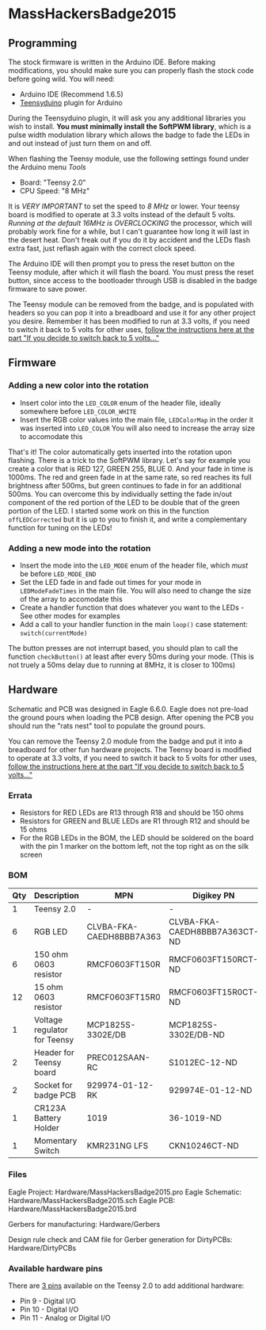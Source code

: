 # MassHackersBadge2015

## Programming

The stock firmware is written in the Arduino IDE. Before making modifications, you should make sure you can properly flash the stock code before going wild. You will need:

* Arduino IDE (Recommend 1.6.5)
* <a href="https://www.pjrc.com/teensy/td_download.html">Teensyduino</a> plugin for Arduino

During the Teensyduino plugin, it will ask you any additional libraries you wish to install. **You must minimally install the SoftPWM library**, which is a pulse width modulation library which allows the badge to fade the LEDs in and out instead of just turn them on and off.

When flashing the Teensy module, use the following settings found under the Arduino menu *Tools*

* Board: "Teensy 2.0"
* CPU Speed: "8 MHz"

It is *VERY IMPORTANT* to set the speed to *8 MHz* or lower. Your teensy board is modified to operate at 3.3 volts instead of the default 5 volts. *Running at the default 16MHz is OVERCLOCKING* the processor, which will probably work fine for a while, but I can't guarantee how long it will last in the desert heat. Don't freak out if you do it by accident and the LEDs flash extra fast, just reflash again with the correct clock speed.

The Arduino IDE will then prompt you to press the reset button on the Teensy module, after which it will flash the board. You must press the reset button, since access to the bootloader through USB is disabled in the badge firmware to save power.

The Teensy module can be removed from the badge, and is populated with headers so you can pop it into a breadboard and use it for any other project you desire. Remember it has been modified to run at 3.3 volts, if you need to switch it back to 5 volts for other uses, <a href="https://www.pjrc.com/teensy/3volt.html">follow the instructions here at the part "If you decide to switch back to 5 volts..."</a>


## Firmware

### Adding a new color into the rotation
* Insert color into the `LED_COLOR` enum of the header file, ideally somewhere before `LED_COLOR_WHITE`
* Insert the RGB color values into the main file, `LEDColorMap` in the order it was inserted into `LED_COLOR` You will also need to increase the array size to accomodate this

That's it! The color automatically gets inserted into the rotation upon flashing. There is a trick to the SoftPWM library. Let's say for example you create a color that is RED 127, GREEN 255, BLUE 0. And your fade in time is 1000ms. The red and green fade in at the same rate, so red reaches its full brightness after 500ms, but green continues to fade in for an additional 500ms. You can overcome this by individually setting the fade in/out component of the red portion of the LED to be double that of the green portion of the LED. I started some work on this in the function `offLEDCorrected` but it is up to you to finish it, and write a complementary function for tuning on the LEDs!

### Adding a new mode into the rotation
* Insert the mode into the `LED_MODE` enum of the header file, which *must* be before `LED_MODE_END`
* Set the LED fade in and fade out times for your mode in `LEDModeFadeTimes` in the main file. You will also need to change the size of the array to accomodate this
* Create a handler function that does whatever you want to the LEDs - See other modes for examples
* Add a call to your handler function in the main `loop()` case statement: `switch(currentMode)`

The button presses are not interrupt based, you should plan to call the function `checkButton()` at least after every 50ms during your mode. (This is not truely a 50ms delay due to running at 8MHz, it is closer to 100ms)


## Hardware

Schematic and PCB was designed in Eagle 6.6.0. Eagle does not pre-load the ground pours when loading the PCB design. After opening the PCB you should run the "rats nest" tool to populate the ground pours.

You can remove the Teensy 2.0 module from the badge and put it into a breadboard for other fun hardware projects. The Teensy board is modified to operate at 3.3 volts, if you need to switch it back to 5 volts for other uses, <a href="https://www.pjrc.com/teensy/3volt.html">follow the instructions here at the part "If you decide to switch back to 5 volts..."</a>

### Errata

* Resistors for RED LEDs are R13 through R18 and should be 150 ohms
* Resistors for GREEN and BLUE LEDs are R1 through R12 and should be 15 ohms
* For the RGB LEDs in the BOM, the LED should be soldered on the board with the pin 1 marker on the bottom left, not the top right as on the silk screen

### BOM
| Qty | Description | MPN | Digikey PN |
|-----|-------------|-----|------------|
| 1   | Teensy 2.0  | -   |  - |
| 6   | RGB LED     | CLVBA-FKA-CAEDH8BBB7A363 | CLVBA-FKA-CAEDH8BBB7A363CT-ND |
| 6   | 150 ohm 0603 resistor | RMCF0603FT150R | RMCF0603FT150RCT-ND |
| 12  | 15 ohm 0603 resistor  | RMCF0603FT15R0 | RMCF0603FT15R0CT-ND | 
| 1 | Voltage regulator for Teensy | MCP1825S-3302E/DB | MCP1825S-3302E/DB-ND |
| 2 | Header for Teensy board | PREC012SAAN-RC | S1012EC-12-ND |
| 2 | Socket for badge PCB | 929974-01-12-RK | 929974E-01-12-ND |
| 1 | CR123A Battery Holder | 1019 | 36-1019-ND |
| 1 | Momentary Switch | KMR231NG LFS | CKN10246CT-ND |

### Files

Eagle Project: Hardware/MassHackersBadge2015.pro
Eagle Schematic: Hardware/MassHackersBadge2015.sch
Eagle PCB: Hardware/MassHackersBadge2015.brd

Gerbers for manufacturing: Hardware/Gerbers

Design rule check and CAM file for Gerber generation for DirtyPCBs: Hardware/DirtyPCBs

### Available hardware pins

There are <a href="https://www.pjrc.com/teensy/pinout.html">3 pins</a> available on the Teensy 2.0 to add additional hardware:
* Pin 9 - Digital I/O
* Pin 10 - Digital I/O
* Pin 11 - Analog or Digital I/O
